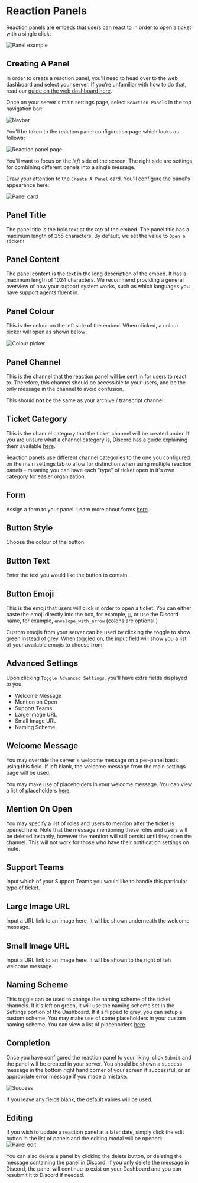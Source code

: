 # Reaction Panels
Reaction panels are embeds that users can react to in order to open a ticket with a single click:

![Panel example](/img/panel_example.webp)

## Creating A Panel
In order to create a reaction panel, you'll need to head over to the web dashboard and select your server. If you're unfamiliar with how to do that, read our [guide on the web dashboard here](./dashboard.md).

Once on your server's main settings page, select `Reaction Panels` in the top navigation bar:

![Navbar](/img/panels_navbar.webp)

You'll be taken to the reaction panel configuration page which looks as follows:

![Reaction panel page](/img/panels_page.webp)

You'll want to focus on the *left* side of the screen. The right side are settings for combining different panels into a single message.

Draw your attention to the `Create A Panel` card. You'll configure the panel's appearance here:

![Panel card](/img/panel_card.webp)

## Panel Title
The panel title is the bold text at the *top* of the embed. The panel title has a maximum length of 255 characters. By default, we set the value to `Open a ticket!`

## Panel Content
The panel content is the text in the long description of the embed. It has a maximum length of 1024 characters. We recommend providing a general overview of how your support system works, such as which languages you have support agents fluent in.

## Panel Colour
This is the colour on the left side of the embed. When clicked, a colour picker will open as shown below:

![Colour picker](/img/colour_picker.webp)

## Panel Channel
This is the channel that the reaction panel will be sent in for users to react to. Therefore, this channel should be accessible to your users, and be the only message in the channel to avoid confusion.

This should **not** be the same as your archive / transcript channel.

## Ticket Category
This is the channel category that the ticket channel will be created under. If you are unsure what a channel category is, Discord has a guide explaining them available [here](https://support.discord.com/hc/en-us/articles/115001580171-Channel-Categories-101).

Reaction panels use different channel categories to the one you configured on the main settings tab to allow for distinction when using multiple reaction panels - meaning you can have each "type" of ticket open in it's own category for easier organization.

## Form
Assign a form to your panel. Learn more about forms [here](../features/forms.md).

## Button Style
Choose the colour of the button.

## Button Text
Enter the text you would like the button to contain.

## Button Emoji
This is the emoji that users will click in order to open a ticket. You can either paste the emoji directly into the box, for example, `📩`, or use the Discord name, for example, `envelope_with_arrow` (colons are optional.)

Custom emojis from your server can be used by clicking the toggle to show green instead of grey. When toggled on, the input field will show you a list of your available emojis to choose from.

## Advanced Settings
Upon clicking `Toggle Advanced Settings`, you'll have extra fields displayed to you:
- Welcome Message
- Mention on Open
- Support Teams
- Large Image URL
- Small Image URL
- Naming Scheme

## Welcome Message
You may override the server's welcome message on a per-panel basis using this field. If left blank, the welcome message from the main settings page will be used.

You may make use of placeholders in your welcome message. You can view a list of placeholders [here](./placeholders.md).

## Mention On Open
You may specify a list of roles and users to mention after the ticket is opened here. Note that the message mentioning these roles and users will be deleted instantly, however the mention will still persist until they open the channel. This will not work for those who have their notification settings on mute.

## Support Teams
Input which of your Support Teams you would like to handle this particular type of ticket.

## Large Image URL
Input a URL link to an image here, it will be shown underneath the welcome message.

## Small Image URL
Input a URL link to an image here, it will be shown to the right of teh welcome message.

## Naming Scheme
This toggle can be used to change the naming scheme of the ticket channels. If it's left on green, it will use the naming scheme set in the Settings portion of the Dashboard. If it's flipped to grey, you can setup a custom scheme. You may make use of some placeholders in your custom naming scheme. You can view a list of placeholders [here](./placeholders.md).

## Completion
Once you have configured the reaction panel to your liking, click `Submit` and the panel will be created in your server. You should be shown a success message in the bottom right hand corner of your screen if successful, or an appropriate error message if you made a mistake:

![Success](/img/panel_success.webp)

If you leave any fields blank, the default values will be used.

## Editing
If you wish to update a reaction panel at a later date, simply click the edit button in the list of panels and the editing modal will be opened:
![Panel edit](/img/panel_edit.webp)

You can also delete a panel by clicking the delete button, or deleting the message containing the panel in Discord. If you only delete the message in Discord, the panel will continue to exist on your Dashboard and you can resubmit it to Discord if needed.